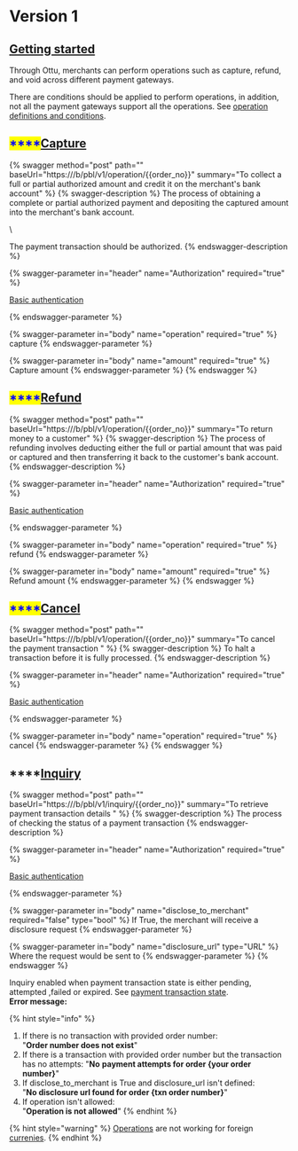 # Version 1

## [Getting started](version-1.md#getting-started)

Through Ottu, merchants can perform operations such as capture, refund, and void across different payment gateways.

There are conditions should be applied to perform operations, in addition, not all the payment gateways support all the operations. See [operation definitions and conditions](../../../user-guide/payment-gateway.md#operation-definitions-and-conditions).

## <mark style="color:blue;">****</mark>[**Capture**](version-1.md#capture)

{% swagger method="post" path="" baseUrl="https://<ottu-url>/b/pbl/v1/operation/{{order_no}}" summary="To collect a full or partial authorized amount and credit it on the merchant's bank account" %}
{% swagger-description %}
The process of obtaining a complete or partial authorized payment and depositing the captured amount into the merchant's bank account.

\


The payment transaction should be authorized.
{% endswagger-description %}

{% swagger-parameter in="header" name="Authorization" required="true" %}


[Basic authentication](../authentication.md#basic-authentication)


{% endswagger-parameter %}

{% swagger-parameter in="body" name="operation" required="true" %}
capture
{% endswagger-parameter %}

{% swagger-parameter in="body" name="amount" required="true" %}
Capture amount
{% endswagger-parameter %}
{% endswagger %}

## <mark style="color:blue;">****</mark>[**Refund**](version-1.md#refund)

{% swagger method="post" path="" baseUrl="https://<ottu-url>/b/pbl/v1/operation/{{order_no}}" summary="To return money to a customer" %}
{% swagger-description %}
The process of refunding involves deducting either the full or partial amount that was paid or captured and then transferring it back to the customer's bank account.
{% endswagger-description %}

{% swagger-parameter in="header" name="Authorization" required="true" %}


[Basic authentication](../authentication.md#basic-authentication)


{% endswagger-parameter %}

{% swagger-parameter in="body" name="operation" required="true" %}
refund
{% endswagger-parameter %}

{% swagger-parameter in="body" name="amount" required="true" %}
Refund amount
{% endswagger-parameter %}
{% endswagger %}

## <mark style="color:blue;">****</mark>[**Cancel**](version-1.md#cancel)

{% swagger method="post" path="" baseUrl="https://<ottu-url>/b/pbl/v1/operation/{{order_no}}" summary="To cancel the payment transaction " %}
{% swagger-description %}
To halt a transaction before it is fully processed.
{% endswagger-description %}

{% swagger-parameter in="header" name="Authorization" required="true" %}


[Basic authentication](../authentication.md#basic-authentication)


{% endswagger-parameter %}

{% swagger-parameter in="body" name="operation" required="true" %}
cancel
{% endswagger-parameter %}
{% endswagger %}

## ****[**Inquiry**](version-1.md#inquiry)

{% swagger method="post" path="" baseUrl="https://<ottu-url>/b/pbl/v1/inquiry/{{order_no}}" summary="To retrieve payment transaction details " %}
{% swagger-description %}
The process of checking the status of a payment transaction
{% endswagger-description %}

{% swagger-parameter in="header" name="Authorization" required="true" %}


[Basic authentication](../authentication.md#basic-authentication)


{% endswagger-parameter %}

{% swagger-parameter in="body" name="disclose_to_merchant" required="false" type="bool" %}
If True, the merchant will receive a disclosure request
{% endswagger-parameter %}

{% swagger-parameter in="body" name="disclosure_url" type="URL" %}
Where the request would be sent to
{% endswagger-parameter %}
{% endswagger %}

Inquiry enabled when payment transaction state is either pending, attempted ,failed or expired. See [payment transaction state](../../../user-guide/payment-tracking.md#states-of-parent-payment-transaction).\
**Error message:**

{% hint style="info" %}
1. If there is no transaction with provided order number:\
   "**Order number does not exist**"
2. If there is a transaction with provided order number but the transaction has no attempts: "**No** **payment attempts for order {your order number}**"
3. If disclose\_to\_merchant is True and disclosure\_url isn't defined: \
   "**No disclosure url found for order {txn order number}**"
4. If operation isn't allowed: \
   "**Operation is not allowed**"
{% endhint %}

{% hint style="warning" %}
[Operations](./) are not working for foreign [currenies](../../../user-guide/currencies.md).&#x20;
{% endhint %}
